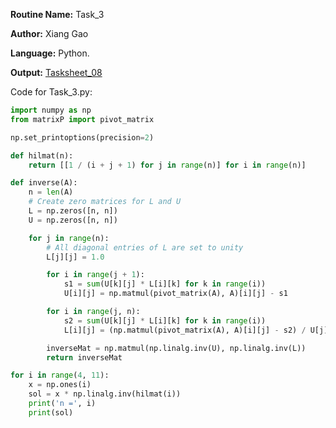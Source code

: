 **Routine Name:** Task_3

**Author:** Xiang Gao 

**Language:** Python.

**Output:** [Tasksheet_08](https://github.com/GoByMark/math4610/blob/main/Homework_Tasks/Tasksheet_08/Tasksheet%2008.pdf)

Code for Task_3.py:  
```Python
import numpy as np
from matrixP import pivot_matrix

np.set_printoptions(precision=2)

def hilmat(n):
    return [[1 / (i + j + 1) for j in range(n)] for i in range(n)]

def inverse(A):
    n = len(A)
    # Create zero matrices for L and U
    L = np.zeros([n, n])
    U = np.zeros([n, n])

    for j in range(n):
        # All diagonal entries of L are set to unity
        L[j][j] = 1.0

        for i in range(j + 1):
            s1 = sum(U[k][j] * L[i][k] for k in range(i))
            U[i][j] = np.matmul(pivot_matrix(A), A)[i][j] - s1

        for i in range(j, n):
            s2 = sum(U[k][j] * L[i][k] for k in range(i))
            L[i][j] = (np.matmul(pivot_matrix(A), A)[i][j] - s2) / U[j][j]

        inverseMat = np.matmul(np.linalg.inv(U), np.linalg.inv(L))
        return inverseMat

for i in range(4, 11):
    x = np.ones(i)
    sol = x * np.linalg.inv(hilmat(i))
    print('n =', i)
    print(sol)

```

